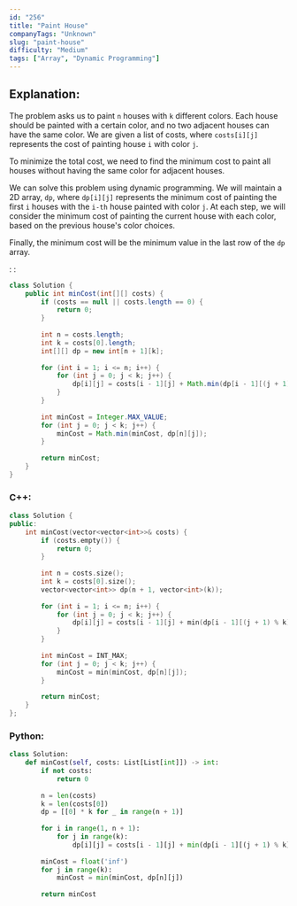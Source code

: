 ```yaml
---
id: "256"
title: "Paint House"
companyTags: "Unknown"
slug: "paint-house"
difficulty: "Medium"
tags: ["Array", "Dynamic Programming"]
---
```


## Explanation:

The problem asks us to paint `n` houses with `k` different colors. Each house should be painted with a certain color, and no two adjacent houses can have the same color. We are given a list of costs, where `costs[i][j]` represents the cost of painting house `i` with color `j`.

To minimize the total cost, we need to find the minimum cost to paint all houses without having the same color for adjacent houses.

We can solve this problem using dynamic programming. We will maintain a 2D array, `dp`, where `dp[i][j]` represents the minimum cost of painting the first `i` houses with the `i-th` house painted with color `j`. At each step, we will consider the minimum cost of painting the current house with each color, based on the previous house's color choices.

Finally, the minimum cost will be the minimum value in the last row of the `dp` array.

:
:
```java
class Solution {
    public int minCost(int[][] costs) {
        if (costs == null || costs.length == 0) {
            return 0;
        }
        
        int n = costs.length;
        int k = costs[0].length;
        int[][] dp = new int[n + 1][k];
        
        for (int i = 1; i <= n; i++) {
            for (int j = 0; j < k; j++) {
                dp[i][j] = costs[i - 1][j] + Math.min(dp[i - 1][(j + 1) % k], dp[i - 1][(j + 2) % k]);
            }
        }
        
        int minCost = Integer.MAX_VALUE;
        for (int j = 0; j < k; j++) {
            minCost = Math.min(minCost, dp[n][j]);
        }
        
        return minCost;
    }
}
```

### C++:
```cpp
class Solution {
public:
    int minCost(vector<vector<int>>& costs) {
        if (costs.empty()) {
            return 0;
        }
        
        int n = costs.size();
        int k = costs[0].size();
        vector<vector<int>> dp(n + 1, vector<int>(k));
        
        for (int i = 1; i <= n; i++) {
            for (int j = 0; j < k; j++) {
                dp[i][j] = costs[i - 1][j] + min(dp[i - 1][(j + 1) % k], dp[i - 1][(j + 2) % k]);
            }
        }
        
        int minCost = INT_MAX;
        for (int j = 0; j < k; j++) {
            minCost = min(minCost, dp[n][j]);
        }
        
        return minCost;
    }
};
```

### Python:
```python
class Solution:
    def minCost(self, costs: List[List[int]]) -> int:
        if not costs:
            return 0
        
        n = len(costs)
        k = len(costs[0])
        dp = [[0] * k for _ in range(n + 1)]
        
        for i in range(1, n + 1):
            for j in range(k):
                dp[i][j] = costs[i - 1][j] + min(dp[i - 1][(j + 1) % k], dp[i - 1][(j + 2) % k])
        
        minCost = float('inf')
        for j in range(k):
            minCost = min(minCost, dp[n][j])
        
        return minCost
```